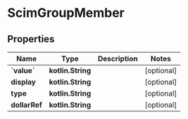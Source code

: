 
# ScimGroupMember

## Properties
Name | Type | Description | Notes
------------ | ------------- | ------------- | -------------
**&#x60;value&#x60;** | **kotlin.String** |  |  [optional]
**display** | **kotlin.String** |  |  [optional]
**type** | **kotlin.String** |  |  [optional]
**dollarRef** | **kotlin.String** |  |  [optional]



